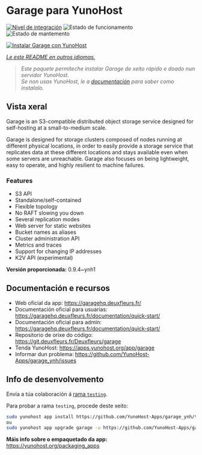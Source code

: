 <!--
NOTA: Este README foi creado automáticamente por <https://github.com/YunoHost/apps/tree/master/tools/readme_generator>
NON debe editarse manualmente.
-->

# Garage para YunoHost

[![Nivel de integración](https://dash.yunohost.org/integration/garage.svg)](https://ci-apps.yunohost.org/ci/apps/garage/) ![Estado de funcionamento](https://ci-apps.yunohost.org/ci/badges/garage.status.svg) ![Estado de mantemento](https://ci-apps.yunohost.org/ci/badges/garage.maintain.svg)

[![Instalar Garage con YunoHost](https://install-app.yunohost.org/install-with-yunohost.svg)](https://install-app.yunohost.org/?app=garage)

*[Le este README en outros idiomas.](./ALL_README.md)*

> *Este paquete permíteche instalar Garage de xeito rápido e doado nun servidor YunoHost.*  
> *Se non usas YunoHost, le a [documentación](https://yunohost.org/install) para saber como instalalo.*

## Vista xeral

Garage is an S3-compatible distributed object storage service designed for self-hosting at a small-to-medium scale.

Garage is designed for storage clusters composed of nodes running at different physical locations, in order to easily provide a storage service that replicates data at these different locations and stays available even when some servers are unreachable. Garage also focuses on being lightweight, easy to operate, and highly resilient to machine failures.

### Features

- S3 API
- Standalone/self-contained
- Flexible topology
- No RAFT slowing you down
- Several replication modes
- Web server for static websites
- Bucket names as aliases
- Cluster administration API
- Metrics and traces
- Support for changing IP addresses
- K2V API (experimental)


**Versión proporcionada:** 0.9.4~ynh1
## Documentación e recursos

- Web oficial da app: <https://garagehq.deuxfleurs.fr/>
- Documentación oficial para usuarias: <https://garagehq.deuxfleurs.fr/documentation/quick-start/>
- Documentación oficial para admin: <https://garagehq.deuxfleurs.fr/documentation/quick-start/>
- Repositorio de orixe do código: <https://git.deuxfleurs.fr/Deuxfleurs/garage>
- Tenda YunoHost: <https://apps.yunohost.org/app/garage>
- Informar dun problema: <https://github.com/YunoHost-Apps/garage_ynh/issues>

## Info de desenvolvemento

Envía a túa colaboración á [rama `testing`](https://github.com/YunoHost-Apps/garage_ynh/tree/testing).

Para probar a rama `testing`, procede deste xeito:

```bash
sudo yunohost app install https://github.com/YunoHost-Apps/garage_ynh/tree/testing --debug
ou
sudo yunohost app upgrade garage -u https://github.com/YunoHost-Apps/garage_ynh/tree/testing --debug
```

**Máis info sobre o empaquetado da app:** <https://yunohost.org/packaging_apps>
